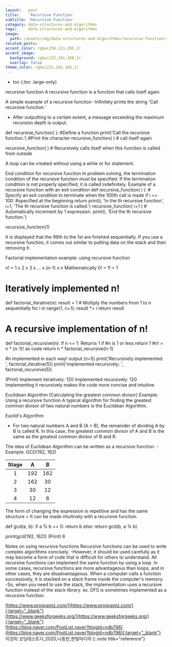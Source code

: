 ```yaml
---
layout:   post
title:    'Recursive Function'
subtitle: 'Recursive Function'
category: data-structures-and-algorithms
tags:     data-structures-and-algorithms
image: 
  path: /assets/img/data-structures-and-algorithms/recursive-function/recursive-function.png
related_posts: 
accent_color: rgba(250,113,205,1)
accent_image:
  background: rgba(223,191,166,1)
  overlay: false
theme_color: rgba(223,191,166,1)
---
```


* toc
{:toc .large-only}

recursive function
A recursive function is a function that calls itself again.

A simple example of a recursive function
-Infinitely prints the string 'Call recursive function.'
- After outputting to a certain extent, a message exceeding the maximum recursion depth is output.

def recursive_function( ): #Define a function
    print('Call the recursive function.') #Print the character
    recursive_function( ) # call itself again

recursive_function( ) # Recursively calls itself when this function is called from outside

A loop can be created without using a while or for statement.

End condition for recursive function
In problem solving, the termination condition of the recursive function must be specified.
If the termination condition is not properly specified, it is called indefinitely.
Example of a recursive function with an exit condition
def recursive_function( i ):
    # Specify an exit condition to terminate when the 100th call is made
    if i == 100: #specified at the beginning
        return
    print(i, 'In the th recursive function', i+1, 'The th recursive function is called.')
    recursive_function( i+1 ) # Automatically increment by 1 expression.
    print(i, 'End the th recursive function.')

recursive_function(1)


It is displayed that the 99th to the 1st are finished sequentially.
If you use a recursive function, it comes out similar to putting data on the stack and then removing it.

 Factorial implementation example: using recursive function

n! = 1 x 2 x 3 x ... x (n-1) x n
Mathematically 0! = 1! = 1

# Iteratively implemented n!
def factorial_iterative(n):
    result = 1
    # Multiply the numbers from 1 to n sequentially
    for i in range(1, n+1):
        result *= i
    return result

# A recursive implementation of n!
def factorial_recursive(n):
    if n <= 1: Returns 1 if #n is 1 or less
        return 1
    #n! = n * (n-1)! as code
    return n * factorial_recursive(n-1)

#n implemented in each way! output (n=5)
print('Recursively implemented: ', factorial_iterative(5))
print('implemented recursively: ', factorial_recursive(5))

(Print)
Implement iteratively: 120
Implemented recursively: 120
Implementing it recursively makes the code more concise and intuitive.

Euclidean Algorithm (Calculating the greatest common divisor) Example: Using a recursive function
A typical algorithm for finding the greatest common divisor of two natural numbers is the Euclidean Algorithm.

Euclid's Algorithm
- For two natural numbers A and B (A > B), the remainder of dividing A by B is called R.
In this case, the greatest common divisor of A and B is the same as the greatest common divisor of B and R.

The idea of Euclidean Algorithm can be written as a recursive function.
-Example: GCD(192, 162)

| Stage |  A  |  B  |
|:----:|:---:|:---:|
|   1  | 192 | 162 |
|   2  | 162 |  30 |
|   3  |  30 |  12 |
|   4  |  12 |  6  |

The form of changing the expression is repetitive and has the same structure = It can be made intuitively with a recursive function.

def gcd(a, b):
    if a % b == 0:
        return b
    else:
        return gcd(b, a % b)

print(gcd(192, 162))
(Print)
6

Notes on using recursive functions
Recursive functions can be used to write complex algorithms concisely.
-However, it should be used carefully as it may become a form of code that is difficult for others to understand.
All recursive functions can implement the same function by using a loop.
In some cases, recursive functions are more advantageous than loops, and in other cases, they are disadvantageous.
When a computer calls a function successively, it is stacked on a stack frame inside the computer's memory.
-So, when you need to use the stack, the implementation uses a recursive function instead of the stack library.
 ex. DFS is sometimes implemented as a recursive function.



[https://www.programiz.com/](https://www.programiz.com/){:target="_blank"}<br>
[https://www.geeksforgeeks.org/](https://www.geeksforgeeks.org/){:target="_blank"}<br>
[https://blog.naver.com/PostList.naver?blogId=ndb796](https://blog.naver.com/PostList.naver?blogId=ndb796){:target="_blank"}<br>
이것이 코딩테스트다,2020,나동빈,한빛미디어
{:.note title="reference"}